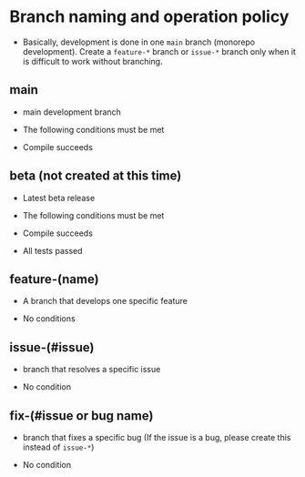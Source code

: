 # Branch naming and operation policy

* Basically, development is done in one `main` branch (monorepo development). Create a `feature-*` branch or `issue-*` branch only when it is difficult to work without branching.

## main

* main development branch
* The following conditions must be met

* Compile succeeds

## beta (not created at this time)

* Latest beta release
* The following conditions must be met

* Compile succeeds
* All tests passed

## feature-(name)

* A branch that develops one specific feature

* No conditions

## issue-(#issue)

* branch that resolves a specific issue

* No condition

## fix-(#issue or bug name)

* branch that fixes a specific bug (If the issue is a bug, please create this instead of `issue-*`)

* No condition
